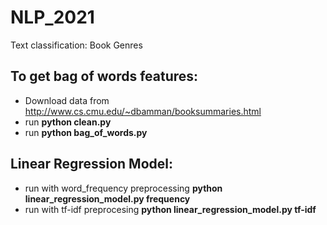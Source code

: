 # NLP_2021
Text classification: Book Genres

## To get bag of words features:
* Download data from http://www.cs.cmu.edu/~dbamman/booksummaries.html
* run **python clean.py**
* run **python bag_of_words.py**

## Linear Regression Model:
* run with word_frequency preprocessing **python linear_regression_model.py frequency**
* run with tf-idf preprocesing **python linear_regression_model.py tf-idf**

